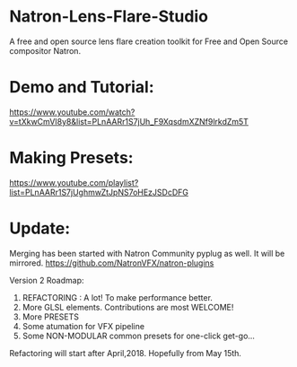 # Natron-Lens-Flare-Studio
A free and open source lens flare creation toolkit for Free and Open Source compositor Natron.
# Demo and Tutorial:
https://www.youtube.com/watch?v=tXkwCmVI8y8&list=PLnAARr1S7jUh_F9XqsdmXZNf9lrkdZm5T
# Making Presets:
https://www.youtube.com/playlist?list=PLnAARr1S7jUghmwZtJpNS7oHEzJSDcDFG

# Update:
Merging has been started with Natron Community pyplug as well. It will be mirrored.
https://github.com/NatronVFX/natron-plugins

Version 2 Roadmap:
1. REFACTORING : A lot! To make performance better.
2. More GLSL elements. Contributions are most WELCOME!
3. More PRESETS
4. Some atumation for VFX pipeline
5. Some NON-MODULAR common presets for one-click get-go...

Refactoring will start after April,2018. Hopefully from May 15th. 
